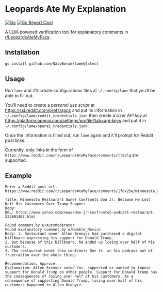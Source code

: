# Leopards Ate My Explanation

[![Go](https://github.com/NatoBoram/lame/actions/workflows/go.yml/badge.svg)](https://github.com/NatoBoram/lame/actions/workflows/go.yml) [![Go Report Card](https://goreportcard.com/badge/github.com/NatoBoram/lame)](https://goreportcard.com/report/github.com/NatoBoram/lame)

A LLM-powered verification tool for explanatory comments in [r/LeopardsAteMyFace](https://www.reddit.com/r/LeopardsAteMyFace).

## Installation

```sh
go install github.com/NatoBoram/lame@latest
```

## Usage

Run `lame` and it'll create configurations files at `~/.config/lame` that you'll be able to fill out.

You'll need to create a _personal use script_ at <https://ssl.reddit.com/prefs/apps> and put its information in `~/.config/lame/reddit_credentials.json` then create a _User API key_ at <https://platform.openai.com/settings/profile?tab=api-keys> and put it in `~/.config/lame/openai_credentials.json`.

Once the information is filled out, run `lame` again and it'll prompt for Reddit post links.

Currently, only links in the form of `https://www.reddit.com/r/LeopardsAteMyFace/comments/lt8zlq` are supported.

## Example

```log
Enter a Reddit post url: https://www.reddit.com/r/LeopardsAteMyFace/comments/1fdx25e/minnesota_restaurant_owner_confronts_don_jr/

Title: Minnesota Restaurant Owner Confronts Don Jr. Because He Lost Half His Customers Over Trump Support
Body:
URL: https://www.yahoo.com/news/don-jr-confronted-podcast-restaurant-222601407.html

Found comment by u/AutoModerator
Found explanatory comment by u/Humble_Novice
Body: 1. Restaurant owner Allen Brenycz had purchased a digital billboard expressing his support for Donald Trump.
2. But because of this billboard, he ended up losing over half of his customers.
3. The restaurant owner then confronts Don Jr. on his podcast out of frustration over the whole thing.

Recommendation: Approve
Explanation: Allen Brenycz voted for, supported or wanted to impose support for Donald Trump on other people. Support for Donald Trump has the consequences of losing over half of his customers. As a consequence of supporting Donald Trump, losing over half of his customers happened to Allen Brenycz.
```
